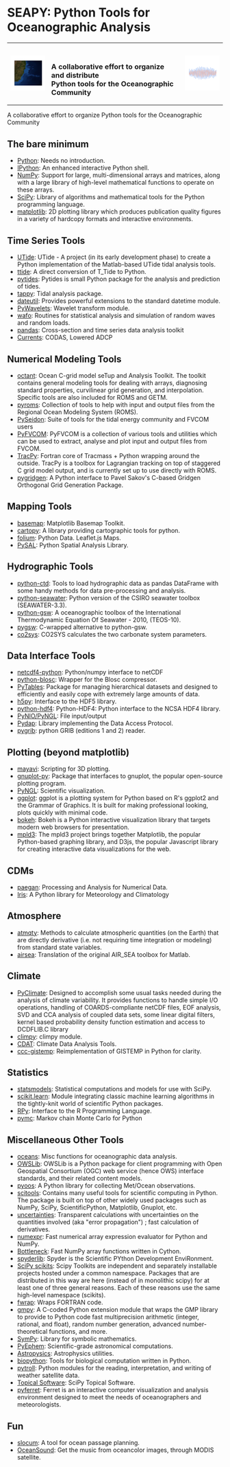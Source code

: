 # SEAPY: Python Tools for Oceanographic Analysis

<table summary="Title">
    <tr>
        <td><img src="img/map.png" alt="South Atlantic Bathymetry"/></td>
        <td><h3><br/>A collaborative effort to organize and distribute<br/>
        Python tools for the Oceanographic Community</h3></td>
        <td><img src="img/timeSeries.png" alt="time series plot"/></td>
    </tr>
</table>


A collaborative effort to organize Python tools for the Oceanographic Community


## The bare minimum

- [Python](http://www.python.org/): Needs no introduction.
- [IPython](http://ipython.scipy.org/): An enhanced interactive Python shell.
- [NumPy](http://numpy.scipy.org): Support for large, multi-dimensional arrays and matrices, along with a large library of high-level mathematical functions to operate on these arrays.
- [SciPy](http://www.scipy.org): Library of algorithms and mathematical tools for the Python programming language.
- [matplotlib](http://matplotlib.sourceforge.net): 2D plotting library which produces publication quality figures in a variety of hardcopy formats and interactive environments.


## Time Series Tools

- [UTide](https://github.com/wesleybowman/UTide): UTide - A project (in its early development phase) to create a Python implementation of the Matlab-based UTide tidal analysis tools.
- [ttide](https://github.com/moflaher/ttide_py): A direct conversion of T_Tide to Python.
- [pytides](https://github.com/sam-cox/pytides): Pytides is small Python package for the analysis and prediction of tides.
- [tappy](http://sourceforge.net/apps/mediawiki/tappy/index.php): Tidal analysis package.
- [dateutil](http://labix.org/python-dateutil): Provides powerful extensions to the standard datetime module.
- [PyWavelets](http://pypi.python.org/pypi/PyWavelets): Wavelet transform module.
- [wafo](http://pypi.python.org/pypi/wafo): Routines for statistical analysis and simulation of random waves and random loads.
- [pandas](http://pypi.python.org/pypi/pandas): Cross-section and time series data analysis toolkit
- [Currents](http://currents.soest.hawaii.edu): CODAS, Lowered ADCP


## Numerical Modeling Tools

- [octant](https://github.com/hetland/octant): Ocean C-grid model seTup and Analysis Toolkit. The toolkit contains general modeling tools for dealing with arrays, diagnosing standard properties, curvilinear grid generation, and interpolation. Specific tools are also included for ROMS and GETM.
- [pyroms](https://github.com/kshedstrom/pyroms): Collection of tools to help with input and output files from the Regional Ocean Modeling System (ROMS).
- [PySeidon](https://github.com/GrumpyNounours/PySeidon): Suite of tools for the tidal energy community and FVCOM users
- [PyFVCOM](https://github.com/pwcazenave/PyFVCOM): PyFVCOM is a collection of various tools and utilities which can be used to extract, analyse and plot input and output files from FVCOM.
- [TracPy](https://github.com/kthyng/Tracpy): Fortran core of Tracmass + Python wrapping around the outside.  TracPy is a toolbox for Lagrangian tracking on top of staggered C grid model output, and is currently set up to use directly with ROMS.
- [pygridgen](https://github.com/hetland/pygridgen): A Python interface to Pavel Sakov's C-based Gridgen Orthogonal Grid Generation Package.

## Mapping Tools

- [basemap](http://matplotlib.org/basemap/): Matplotlib Basemap Toolkit.
- [cartopy](http://scitools.org.uk/cartopy/): A library providing cartographic tools for python.
- [folium](http://folium.readthedocs.org/en/latest): Python Data. Leaflet.js Maps.
- [PySAL](http://code.google.com/p/pysal): Python Spatial Analysis Library.


## Hydrographic Tools

- [python-ctd](https://pypi.python.org/pypi/ctd): Tools to load hydrographic data as pandas DataFrame with some handy methods for data pre-processing and analysis.
- [python-seawater](https://pypi.python.org/pypi/seawater):  Python version of the CSIRO seawater toolbox (SEAWATER-3.3).
- [python-gsw](https://pypi.python.org/pypi/gsw): A oceanographic toolbox of the International Thermodynamic Equation Of Seawater - 2010, (TEOS-10).
- [pygsw](https://pypi.python.org/pypi/pygsw): C-wrapped alternative to python-gsw.
- [co2sys](https://pypi.python.org/pypi/co2sys): CO2SYS calculates the two carbonate system parameters.


## Data Interface Tools

- [netcdf4-python](http://code.google.com/p/netcdf4-python): Python/numpy interface to netCDF
- [python-blosc](https://github.com/FrancescAlted/python-blosc): Wrapper for the Blosc compressor.
- [PyTables](http://www.pytables.org/moin): Package for managing hierarchical datasets and designed to efficiently and easily cope with extremely large amounts of data.
- [h5py](http://code.google.com/p/h5py): Interface to the HDF5 library.
- [python-hdf4](https://pypi.python.org/pypi/python-hdf4): Python-HDF4: Python interface to the NCSA HDF4 library.
- [PyNIO/PyNGL](http://www.pyngl.ucar.edu): File input/output
- [Pydap](http://pydap.org): Library implementing the Data Access Protocol.
- [pygrib](https://pypi.python.org/pypi/pygrib): python GRIB (editions 1 and 2) reader.


## Plotting (beyond matplotlib)

- [mayavi](http://code.enthought.com/projects/mayavi): Scripting for 3D plotting.
- [gnuplot-py](http://gnuplot-py.sourceforge.net): Package that interfaces to gnuplot, the popular open-source plotting program.
- [PyNGL](http://www.pyngl.ucar.edu): Scientific visualization.
- [ggplot](http://ggplot.yhathq.com): ggplot is a plotting system for Python based on R's ggplot2 and the Grammar of Graphics. It is built for making professional looking, plots quickly with minimal code.
- [bokeh](http://bokeh.pydata.org/en/latest): Bokeh is a Python interactive visualization library that targets modern web browsers for presentation.
- [mpld3](http://mpld3.github.io): The mpld3 project brings together Matplotlib, the popular Python-based graphing library, and D3js, the popular Javascript library for creating interactive data visualizations for the web.


## CDMs

- [paegan](https://pypi.python.org/pypi/paegan): Processing and Analysis for Numerical Data.
- [Iris](http://scitools.org.uk/iris): A Python library for Meteorology and Climatology


## Atmosphere

- [atmqty](http://www.johnny-lin.com/py_pkgs/atmqty/doc): Methods to calculate atmospheric quantities (on the Earth) that are directly derivative (i.e. not requiring time integration or modeling) from standard state variables.
- [airsea](https://github.com/ocefpaf/python-airsea): Translation of the original AIR_SEA toolbox for Matlab.


## Climate

- [PyClimate](http://fisica.ehu.es/pyclimate/PyClimate): Designed to accomplish some usual tasks needed during the analysis of climate variability. It provides functions to handle simple I/O operations, handling of COARDS-compliante netCDF files, EOF analysis, SVD and CCA analysis of coupled data sets, some linear digital filters, kernel based probability density function estimation and access to DCDFLIB.C library
- [climpy](https://code.launchpad.net/~pierregm/scipy/climpy): climpy module.
- [CDAT](http://www2-pcmdi.llnl.gov/cdat): Climate Data Analysis Tools.
- [ccc-gistemp](https://github.com/ClimateCodeFoundation/ccc-gistemp): Reimplementation of GISTEMP in Python for clarity.


## Statistics

- [statsmodels](https://pypi.python.org/pypi/statsmodels): Statistical computations and models for use with SciPy.
- [scikit.learn](http://scikit-learn.sourceforge.net/stable): Module integrating classic machine learning algorithms in the tightly-knit world of scientific Python packages.
- [RPy](https://pypi.python.org/pypi/rpy2): Interface to the R Programming Language.
- [pymc](http://pymc-devs.github.io/pymc): Markov chain Monte Carlo for Python


## Miscellaneous Other Tools

- [oceans](https://pypi.python.org/pypi/oceans): Misc functions for oceanographic data analysis.
- [OWSLib](http://geopython.github.io/OWSLib): OWSLib is a Python package for client programming with Open Geospatial Consortium (OGC) web service (hence OWS) interface standards, and their related content models.
- [pyoos](https://pypi.python.org/pypi/pyoos): A Python library for collecting Met/Ocean observations.
- [scitools](http://code.google.com/p/scitools): Contains many useful tools for scientific computing in Python. The package is built on top of other widely used packages such as NumPy, SciPy, ScientificPython, Matplotlib, Gnuplot, etc.
- [uncertainties](http://pypi.python.org/pypi/uncertainties): Transparent calculations with uncertainties on the quantities involved (aka "error propagation") ; fast calculation of derivatives.
- [numexpr](https://github.com/pydata/numexpr/wiki/Numexpr-Users-Guide): Fast numerical array expression evaluator for Python and NumPy.
- [Bottleneck](http://pypi.python.org/pypi/Bottleneck): Fast NumPy array functions written in Cython.
- [spyderlib](http://code.google.com/p/spyderlib): Spyder is the Scientific PYthon Development EnviRonment.
- [SciPy scikits](http://scikits.appspot.com/scikits): Scipy Toolkits are independent and separately installable projects hosted under a common namespace. Packages that are distributed in this way are here (instead of in monolithic scipy) for at least one of three general reasons. Each of these reasons use the same high-level namespace (scikits).
- [fwrap](http://sourceforge.net/projects/fwrap/files): Wraps FORTRAN code.
- [gmpy](http://code.google.com/p/gmpy): A C-coded Python extension module that wraps the GMP library to provide to Python code fast multiprecision arithmetic (integer, rational, and float), random number generation, advanced number-theoretical functions, and more.
- [SymPy](http://sympy.org): Library for symbolic mathematics.
- [PyEphem](http://rhodesmill.org/pyephem): Scientific-grade astronomical computations.
- [Astropysics](http://packages.python.org/Astropysics): Astrophysics utilities.
- [biopython](http://biopython.org/wiki/Main_Page): Tools for biological computation written in Python.
- [pytroll](http://www.pytroll.org/): Python modules for the reading, interpretation, and writing of weather satellite data.
- [Topical Software](http://www.scipy.org/Topical_Software): SciPy Topical Software.
- [pyferret](http://ferret.pmel.noaa.gov/Ferret/downloads/pyferret/): Ferret is an interactive computer visualization and analysis environment designed to meet the needs of oceanographers and meteorologists.

## Fun

- [slocum](https://github.com/akleeman/slocum): A tool for ocean passage planning.
- [OceanSound](https://github.com/DataSounds/OceanSound): Get the music from oceancolor images, through MODIS satellite.

